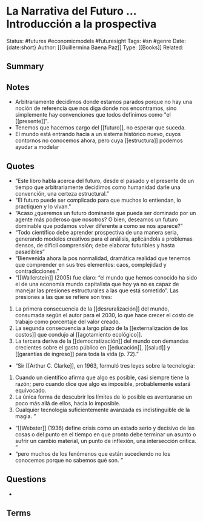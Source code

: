 # La Narrativa del Futuro … Introducción a la prospectiva
Status: #futures #economicmodels #futuresight
Tags: #sn #genre
Date: {date:short}
Author: [[Guillermina Baena Paz]]
Type: [[Books]]
Related: <!-- Links to pages not referenced in the content -->

## Summary
<!-- No more than a couple paragraphs summarizing my thoughts -->


## Notes
<!-- The main content of my thoughts really -->
- Arbitrariamente decidimos donde estamos parados porque no hay una noción de referencia que nos diga donde nos encontramos, sino simplemente hay convenciones que todos definimos como "el [[presente]]".
- Tenemos que hacernos cargo del [[futuro]], no esperar que suceda.
- El mundo está entrando hacia a un sistema histórico nuevo, cuyos contornos no conocemos ahora, pero cuya [[estructura]] podemos ayudar a modelar


## Quotes
<!-- Notable quotes with reference to their page or location -->
- “Este libro habla acerca del futuro, desde el pasado y el presente de un tiempo que arbitrariamente decidimos como humanidad darle una convención, una certeza estructural.” 
- "El futuro puede ser complicado para que muchos lo entiendan, lo practiquen y lo vivan."
- “Acaso ¿queremos un futuro dominante que pueda ser dominado por un agente más poderoso que nosotros? O bien, deseamos un futuro dominable que podamos volver diferente a como se nos aparece?”
- “Todo científico debe aprender prospectiva de una manera seria, generando modelos creativos para el análisis, aplicándola a problemas densos, de difícil comprensión; debe elaborar futuribles y hasta pasadibles”
- “Bienvenida ahora la  pos normalidad, dramática realidad que tenemos que comprender en sus tres elementos: caos, complejidad y contradicciones.”
- “[[Wallerstein]] (2005) fue claro: “el mundo que hemos conocido ha sido el de una economía mundo capitalista que hoy ya no es capaz de manejar las presiones estructurales a las que está sometido”. 
Las presiones a las que se refiere son tres:
1.  La primera consecuencia de la [[desruralización]] del mundo, consumada según el autor para el 2030, lo que hace crecer el costo de trabajo como porcentaje del valor creado. 
2.  La segunda consecuencia a largo plazo de la [[externalización de los costos]] que condujo al [[agotamiento ecológico]]. 
3.  La tercera deriva de la [[democratización]] del mundo con demandas crecientes sobre el gasto público en [[educación]], [[salud]] y [[garantías de ingreso]] para toda la vida (p. 72).”

- “Sir [[Arthur C. Clarke]], en 1963, formuló tres leyes sobre la tecnología: 
1.  Cuando un científico afirma que algo es posible, casi siempre tiene la razón; pero cuando dice que algo es imposible, probablemente estará equivocado. 
2.  La única forma de descubrir los límites de lo posible es aventurarse un poco más allá de ellos, hacia lo imposible. 
3.  Cualquier tecnología suficientemente avanzada es indistinguible de la magia. ”

- “[[Webster]] (1936) define crisis como un estado serio y decisivo de las cosas o del punto en el tiempo en que pronto debe terminar un asunto o sufrir un cambio material, un punto de inflexión, una intersección crítica. ”
- “pero muchos de los fenómenos que están sucediendo no los conocemos porque no sabemos qué son. ”




## Questions
<!-- What remains for you to consider? -->
- 

## Terms
<!-- Links to definition pages -->